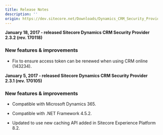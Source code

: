 ```yaml
---
title: Release Notes
description: ''
origin: https://dev.sitecore.net/Downloads/Dynamics_CRM_Security_Provider/2_3/Dynamics_CRM_Security_Provider_2_3_2/Release_Notes
---
```


**January 18, 2017 - released Sitecore Dynamics CRM Security Provider 2.3.2 (rev. 170118)**

### New features & improvements

-   Fix to ensure access token can be renewed when using CRM online (143234).
    

**January 5, 2017 - released Sitecore Dynamics CRM Security Provider 2.3.1 (rev. 170105)**

### New features & improvements

-   Compatible with Microsoft Dynamics 365.
    
-   Compatible with .NET Framework 4.5.2.
    
-   Updated to use new caching API added in Sitecore Experience Platform 8.2.
